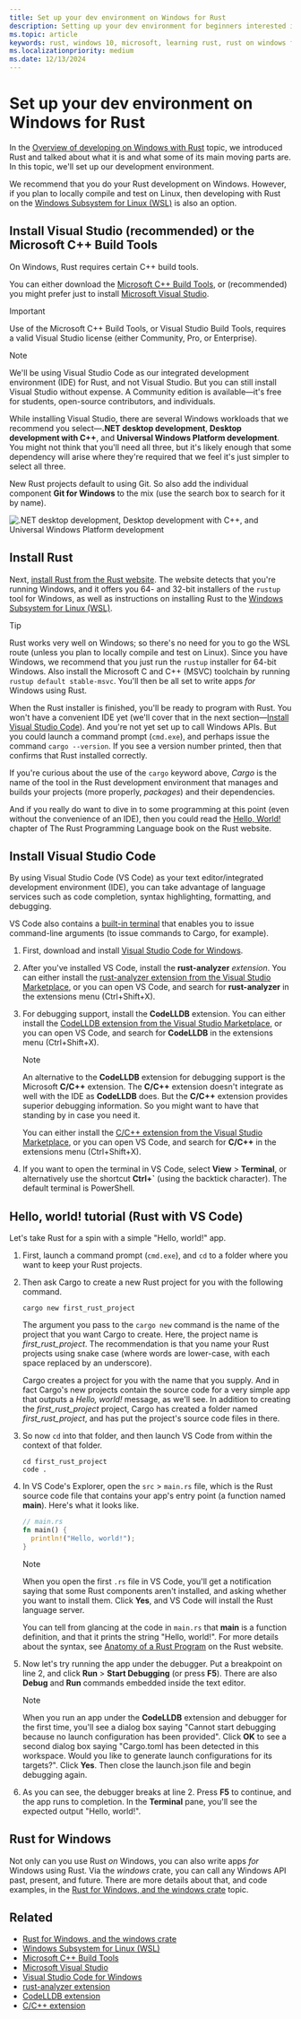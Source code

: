 ```yaml
---
title: Set up your dev environment on Windows for Rust
description: Setting up your dev environment for beginners interested in developing on Windows with Rust.
ms.topic: article
keywords: rust, windows 10, microsoft, learning rust, rust on windows for beginners, rust with vs code
ms.localizationpriority: medium
ms.date: 12/13/2024
---
```


# Set up your dev environment on Windows for Rust

In the [Overview of developing on Windows with Rust](overview.md) topic, we introduced Rust and talked about what it is and what some of its main moving parts are. In this topic, we'll set up our development environment.

We recommend that you do your Rust development on Windows. However, if you plan to locally compile and test on Linux, then developing with Rust on the [Windows Subsystem for Linux (WSL)](/windows/wsl/about) is also an option.

## Install Visual Studio (recommended) or the Microsoft C++ Build Tools

On Windows, Rust requires certain C++ build tools.

You can either download the [Microsoft C++ Build Tools](https://visualstudio.microsoft.com/visual-cpp-build-tools/), or (recommended) you might prefer just to install [Microsoft Visual Studio](https://visualstudio.microsoft.com/downloads/).

> [!IMPORTANT]
> Use of the Microsoft C++ Build Tools, or Visual Studio Build Tools, requires a valid Visual Studio license (either Community, Pro, or Enterprise).

> [!NOTE]
> We'll be using Visual Studio Code as our integrated development environment (IDE) for Rust, and not Visual Studio. But you can still install Visual Studio without expense. A Community edition is available&mdash;it's free for students, open-source contributors, and individuals.

While installing Visual Studio, there are several Windows workloads that we recommend you select&mdash;**.NET desktop development**, **Desktop development with C++**, and **Universal Windows Platform development**. You might not think that you'll need all three, but it's likely enough that some dependency will arise where they're required that we feel it's just simpler to select all three.

New Rust projects default to using Git. So also add the individual component **Git for Windows** to the mix (use the search box to search for it by name).

![.NET desktop development, Desktop development with C++, and Universal Windows Platform development](../../images/rust-vs-workloads.png)

## Install Rust

Next, [install Rust from the Rust website](https://www.rust-lang.org/tools/install). The website detects that you're running Windows, and it offers you 64- and 32-bit installers of the `rustup` tool for Windows, as well as instructions on installing Rust to the [Windows Subsystem for Linux (WSL)](/windows/wsl/about).

> [!TIP]
> Rust works very well on Windows; so there's no need for you to go the WSL route (unless you plan to locally compile and test on Linux). Since you have Windows, we recommend that you just run the `rustup` installer for 64-bit Windows. Also install the Microsoft C and C++ (MSVC) toolchain by running `rustup default stable-msvc`. You'll then be all set to write apps *for* Windows using Rust.

When the Rust installer is finished, you'll be ready to program with Rust. You won't have a convenient IDE yet (we'll cover that in the next section&mdash;[Install Visual Studio Code](#install-visual-studio-code)). And you're not yet set up to call Windows APIs. But you could launch a command prompt (`cmd.exe`), and perhaps issue the command `cargo --version`. If you see a version number printed, then that confirms that Rust installed correctly.

If you're curious about the use of the `cargo` keyword above, *Cargo* is the name of the tool in the Rust development environment that manages and builds your projects (more properly, *packages*) and their dependencies.

And if you really do want to dive in to some programming at this point (even without the convenience of an IDE), then you could read the [Hello, World!](https://doc.rust-lang.org/book/ch01-02-hello-world.html) chapter of The Rust Programming Language book on the Rust website.

## Install Visual Studio Code

By using Visual Studio Code (VS Code) as your text editor/integrated development environment (IDE), you can take advantage of language services such as code completion, syntax highlighting, formatting, and debugging.

VS Code also contains a [built-in terminal](https://code.visualstudio.com/docs/editor/integrated-terminal) that enables you to issue command-line arguments (to issue commands to Cargo, for example).

1. First, download and install [Visual Studio Code for Windows](https://code.visualstudio.com).

2. After you've installed VS Code, install the **rust-analyzer** *extension*. You can either install the [rust-analyzer extension from the Visual Studio Marketplace](https://marketplace.visualstudio.com/items?itemName=matklad.rust-analyzer), or you can open VS Code, and search for **rust-analyzer** in the extensions menu (Ctrl+Shift+X).

3. For debugging support, install the **CodeLLDB** extension. You can either install the [CodeLLDB extension from the Visual Studio Marketplace](https://marketplace.visualstudio.com/items?itemName=vadimcn.vscode-lldb), or you can open VS Code, and search for **CodeLLDB** in the extensions menu (Ctrl+Shift+X).

   > [!NOTE]
   > An alternative to the **CodeLLDB** extension for debugging support is the Microsoft **C/C++** extension. The **C/C++** extension doesn't integrate as well with the IDE as **CodeLLDB** does. But the **C/C++** extension provides superior debugging information. So you might want to have that standing by in case you need it.
   >
   > You can either install the [C/C++ extension from the Visual Studio Marketplace](https://marketplace.visualstudio.com/items?itemName=ms-vscode.cpptools), or you can open VS Code, and search for **C/C++** in the extensions menu (Ctrl+Shift+X).

4. If you want to open the terminal in VS Code, select **View** > **Terminal**, or alternatively use the shortcut **Ctrl+`** (using the backtick character). The default terminal is PowerShell.

## Hello, world! tutorial (Rust with VS Code)

Let's take Rust for a spin with a simple "Hello, world!" app.

1. First, launch a command prompt (`cmd.exe`), and `cd` to a folder where you want to keep your Rust projects.

2. Then ask Cargo to create a new Rust project for you with the following command.

   ```console
   cargo new first_rust_project
   ```

   The argument you pass to the `cargo new` command is the name of the project that you want Cargo to create. Here, the project name is *first_rust_project*. The recommendation is that you name your Rust projects using snake case (where words are lower-case, with each space replaced by an underscore).

   Cargo creates a project for you with the name that you supply. And in fact Cargo's new projects contain the source code for a very simple app that outputs a *Hello, world!* message, as we'll see. In addition to creating the *first_rust_project* project, Cargo has created a folder named *first_rust_project*, and has put the project's source code files in there.

3. So now `cd` into that folder, and then launch VS Code from within the context of that folder.

   ```console
   cd first_rust_project
   code .
   ```

4. In VS Code's Explorer, open the `src` > `main.rs` file, which is the Rust source code file that contains your app's entry point (a function named **main**). Here's what it looks like.

   ```rust
   // main.rs
   fn main() {
     println!("Hello, world!");
   }
   ```

   > [!NOTE]
   > When you open the first `.rs` file in VS Code, you'll get a notification saying that some Rust components aren't installed, and asking whether you want to install them. Click **Yes**, and VS Code will install the Rust language server.

   You can tell from glancing at the code in `main.rs` that **main** is a function definition, and that it prints the string "Hello, world!". For more details about the syntax, see [Anatomy of a Rust Program](https://doc.rust-lang.org/book/ch01-02-hello-world.html#anatomy-of-a-rust-program) on the Rust website.

5. Now let's try running the app under the debugger. Put a breakpoint on line 2, and click **Run** > **Start Debugging** (or press **F5**). There are also **Debug** and **Run** commands embedded inside the text editor.

   > [!NOTE]
   > When you run an app under the **CodeLLDB** extension and debugger for the first time, you'll see a dialog box saying "Cannot start debugging because no launch configuration has been provided". Click **OK** to see a second dialog box saying "Cargo.toml has been detected in this workspace. Would you like to generate launch configurations for its targets?". Click **Yes**. Then close the launch.json file and begin debugging again.

6. As you can see, the debugger breaks at line 2. Press **F5** to continue, and the app runs to completion. In the **Terminal** pane, you'll see the expected output "Hello, world!".

## Rust for Windows

Not only can you use Rust *on* Windows, you can also write apps *for* Windows using Rust. Via the *windows* crate, you can call any Windows API past, present, and future. There are more details about that, and code examples, in the [Rust for Windows, and the windows crate](rust-for-windows.md) topic.

## Related

* [Rust for Windows, and the windows crate](rust-for-windows.md)
* [Windows Subsystem for Linux (WSL)](/windows/wsl/about)
* [Microsoft C++ Build Tools](https://visualstudio.microsoft.com/visual-cpp-build-tools/)
* [Microsoft Visual Studio](https://visualstudio.microsoft.com/downloads/)
* [Visual Studio Code for Windows](https://code.visualstudio.com)
* [rust-analyzer extension](https://marketplace.visualstudio.com/items?itemName=matklad.rust-analyzer)
* [CodeLLDB extension](https://marketplace.visualstudio.com/items?itemName=vadimcn.vscode-lldb)
* [C/C++ extension](https://marketplace.visualstudio.com/items?itemName=ms-vscode.cpptools)
